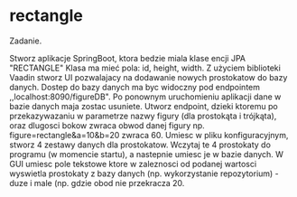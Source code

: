 # rectangle

Zadanie.

Stworz aplikacje SpringBoot, ktora bedzie miala klase encji JPA "RECTANGLE" Klasa ma mieć pola: id, height, width.
Z użyciem biblioteki Vaadin stworz UI pozwalajacy na dodawanie nowych prostokatow do bazy danych.
Dostep do bazy danych ma byc widoczny pod endpointem ,,localhost:8090/figureDB".
Po ponownym uruchomieniu aplikacji dane w bazie danych maja zostac usuniete.
Utworz endpoint, dzieki ktoremu po przekazywazaniu w parametrze nazwy figury (dla prostokąta i trójkąta), oraz dlugosci bokow zwraca obwod danej figury np. figure=rectangle&a=10&b=20 zwraca 60.
Umiesc w pliku konfiguracyjnym, stworz 4 zestawy danych dla prostokatow. Wczytaj te 4 prostokaty do programu (w momencie startu), a nastepnie umiesc je w bazie danych.
W GUI umiesc pole tekstowe ktore w zaleznosci od podanej wartosci wyswietla prostokaty z bazy danych (np. wykorzystanie repozytorium) -duze i male (np. gdzie obod nie przekracza 20.
